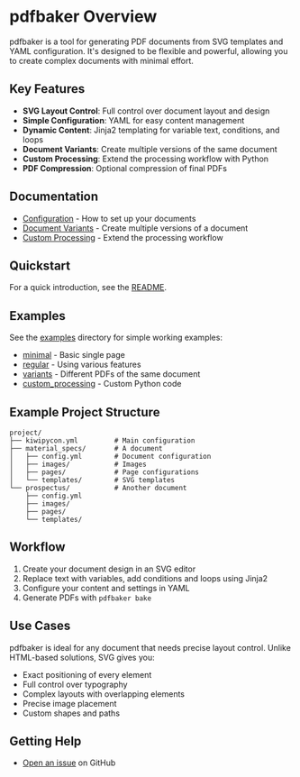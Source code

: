 # pdfbaker Overview

pdfbaker is a tool for generating PDF documents from SVG templates and YAML
configuration. It's designed to be flexible and powerful, allowing you to create complex
documents with minimal effort.

## Key Features

- **SVG Layout Control**: Full control over document layout and design
- **Simple Configuration**: YAML for easy content management
- **Dynamic Content**: Jinja2 templating for variable text, conditions, and loops
- **Document Variants**: Create multiple versions of the same document
- **Custom Processing**: Extend the processing workflow with Python
- **PDF Compression**: Optional compression of final PDFs

## Documentation

- [Configuration](configuration.md) - How to set up your documents
- [Document Variants](variants.md) - Create multiple versions of a document
- [Custom Processing](custom_processing.md) - Extend the processing workflow

## Quickstart

For a quick introduction, see the [README](../README.md).

## Examples

See the [examples](../examples) directory for simple working examples:

- [minimal](../examples/minimal) - Basic single page
- [regular](../examples/regular) - Using various features
- [variants](../examples/variants) - Different PDFs of the same document
- [custom_processing](../examples/custom_processing) - Custom Python code

## Example Project Structure

```
project/
├── kiwipycon.yml         # Main configuration
├── material_specs/       # A document
│   ├── config.yml        # Document configuration
│   ├── images/           # Images
│   ├── pages/            # Page configurations
│   └── templates/        # SVG templates
└── prospectus/           # Another document
    ├── config.yml
    ├── images/
    ├── pages/
    └── templates/
```

## Workflow

1. Create your document design in an SVG editor
2. Replace text with variables, add conditions and loops using Jinja2
3. Configure your content and settings in YAML
4. Generate PDFs with `pdfbaker bake`

## Use Cases

pdfbaker is ideal for any document that needs precise layout control. Unlike HTML-based
solutions, SVG gives you:

- Exact positioning of every element
- Full control over typography
- Complex layouts with overlapping elements
- Precise image placement
- Custom shapes and paths

## Getting Help

- [Open an issue](https://github.com/pythonnz/pdfbaker/issues) on GitHub
